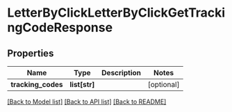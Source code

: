 # LetterByClickLetterByClickGetTrackingCodeResponse

## Properties
Name | Type | Description | Notes
------------ | ------------- | ------------- | -------------
**tracking_codes** | **list[str]** |  | [optional] 

[[Back to Model list]](../README.md#documentation-for-models) [[Back to API list]](../README.md#documentation-for-api-endpoints) [[Back to README]](../README.md)

